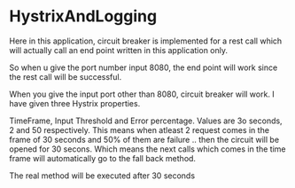 # HystrixAndLogging

Here in this application, circuit breaker is implemented for a rest call which will actually call an end point written in this application only.

So when u give the port number input 8080, the end point will work since the rest call will be successful.

When you give the input port other than 8080, circuit breaker will work. I have given three Hystrix properties.

TimeFrame, Input Threshold and Error percentage. Values are 3o seconds, 2 and 50 respectively. 
This means when atleast 2 request comes in the frame of 30 seconds and 50% of them are failure .. then the circuit will be opened for 30 secons. Which means the next calls which comes in the time frame will automatically go to the fall back method.

The real method will be executed after 30 seconds
